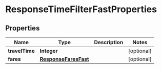 

# ResponseTimeFilterFastProperties

## Properties

Name | Type | Description | Notes
------------ | ------------- | ------------- | -------------
**travelTime** | **Integer** |  |  [optional]
**fares** | [**ResponseFaresFast**](ResponseFaresFast.md) |  |  [optional]




